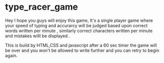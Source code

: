 ﻿# type_racer_game
 Hey I hope you guys will enjoy this game,
It's a single player game where your speed of typing and accurarcy will be judged based upon correct words written per minute , similarly correct characters written per minute and mistakes willl be displayed .

This is build by HTML,CSS and javascript after a 60 sec timer the game will be over and you won't be allowed to write further and you can retry to begin again. 
